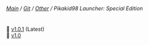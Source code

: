 ﻿###### [Main](https://pikakid98.github.io) / [Git](https://git-pikakid98.github.io) / [Other](https://git-pikakid98.github.io/other) / Pikakid98 Launcher: Special Edition
<h1></h1>

📁 [v1.0.1](https://git-pikakid98.github.io/other/pikakid98-launcher-se/v1.0.1) (Latest)
\
📁 [v1.0](https://git-pikakid98.github.io/other/pikakid98-launcher-se/v1.0)
